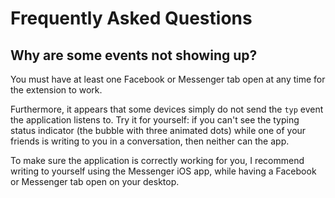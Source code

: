 # Frequently Asked Questions

## Why are some events not showing up?

You must have at least one Facebook or Messenger tab open at any time for the extension to work.

Furthermore, it appears that some devices simply do not send the `typ` event the application listens to. Try it for yourself: if you can't see the typing status indicator (the bubble with three animated dots) while one of your friends is writing to you in a conversation, then neither can the app.

To make sure the application is correctly working for you, I recommend writing to yourself using the Messenger iOS app, while having a Facebook or Messenger tab open on your desktop.
